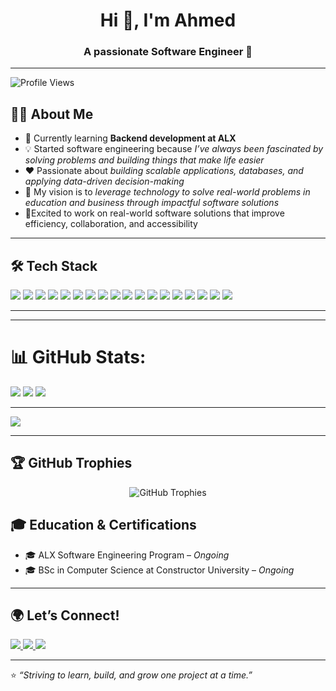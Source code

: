 <!-- Profile Header -->
<h1 align="center">Hi 👋, I'm Ahmed</h1>
<h3 align="center">A passionate Software Engineer  🚀</h3>

---
![Profile Views](https://komarev.com/ghpvc/?username=aabasimel&style=flat-square)



## 👨‍💻 About Me  
- 🌱 Currently learning **Backend development at ALX**  
- 💡 Started software engineering because *I’ve always been fascinated by solving problems and building things that make life easier*  
- ❤️ Passionate about *building scalable applications, databases, and applying data-driven decision-making*  
- 🎯 My vision is to *leverage technology to solve real-world problems in education and business through impactful software solutions*  
- 👀Excited to work on real-world software solutions that improve efficiency, collaboration, and accessibility

---

## 🛠️ Tech Stack  
<p align="left">
  <img src="https://img.shields.io/badge/Python-3776AB?style=for-the-badge&logo=python&logoColor=white" />
  <img src="https://img.shields.io/badge/JavaScript-F7DF1E?style=for-the-badge&logo=javascript&logoColor=black" />
  <img src="https://img.shields.io/badge/React-20232A?style=for-the-badge&logo=react&logoColor=61DAFB" />
  <img src="https://img.shields.io/badge/MySQL-4479A1?style=for-the-badge&logo=mysql&logoColor=white" />
  <img src="https://img.shields.io/badge/PostgreSQL-4169E1?style=for-the-badge&logo=postgresql&logoColor=white" />
  <img src="https://img.shields.io/badge/Node.js-43853D?style=for-the-badge&logo=node.js&logoColor=white" />
  <img src="https://img.shields.io/badge/HTML5-E34F26?style=for-the-badge&logo=html5&logoColor=white" />
  <img src="https://img.shields.io/badge/CSS3-1572B6?style=for-the-badge&logo=css3&logoColor=white" />
  <img src="https://img.shields.io/badge/C-00599C?style=for-the-badge&logo=c&logoColor=white" />
  <img src="https://img.shields.io/badge/C++-00599C?style=for-the-badge&logo=c%2B%2B&logoColor=white" />
  <img src="https://img.shields.io/badge/FastAPI-009688?style=for-the-badge&logo=fastapi&logoColor=white" />
  <img src="https://img.shields.io/badge/GraphQL-E10098?style=for-the-badge&logo=graphql&logoColor=white" />
  <img src="https://img.shields.io/badge/Django-092E20?style=for-the-badge&logo=django&logoColor=white" />
  <img src="https://img.shields.io/badge/PHP-777BB4?style=for-the-badge&logo=php&logoColor=white" />
  <img src="https://img.shields.io/badge/Java_SpringBoot-6DB33F?style=for-the-badge&logo=spring&logoColor=white" />
  <img src="https://img.shields.io/badge/Git-F05032?style=for-the-badge&logo=git&logoColor=white" />
  <img src="https://img.shields.io/badge/GitHub-181717?style=for-the-badge&logo=github&logoColor=white" />
  <img src="https://img.shields.io/badge/Git_Bash-000000?style=for-the-badge&logo=gnu-bash&logoColor=white" />
</p>



---


---
# 📊 GitHub Stats:
![](https://github-readme-stats.vercel.app/api?username=aabasimel&theme=dark&hide_border=false&include_all_commits=false&count_private=false)
![](https://nirzak-streak-stats.vercel.app/?user=aabasimel&theme=dark&hide_border=false)
![](https://github-readme-stats.vercel.app/api/top-langs/?username=aabasimel&theme=dark&hide_border=false&include_all_commits=false&count_private=false&layout=compact)

---
[![](https://visitcount.itsvg.in/api?id=aabasimel&icon=0&color=0)](https://visitcount.itsvg.in)


<!--<p align="center"> 
  <img src="https://github-readme-stats.vercel.app/api?username=aabasimel&show_icons=true&theme=radical" alt="GitHub Stats" />
  <img src="https://github-readme-streak-stats-eight.vercel.app/?user=aabasimel&theme=radical" alt="GitHub Streak" />
  <img src="https://github-readme-stats.vercel.app/api/top-langs/?username=aabasimel&show_icons=true&layout=compact&theme=radical" alt="Most Used Languages" /> 

</p>-->
---

## 🏆 GitHub Trophies
<p align="center">
  <img src="https://github-profile-trophy.vercel.app/?username=aabasimel&theme=radical&row=1&column=7" alt="GitHub Trophies" />
</p>

## 🎓 Education & Certifications  
- 🎓 ALX Software Engineering Program – *Ongoing*  
- 🎓 BSc in Computer Science at Constructor University – *Ongoing*  

---

## 🌍 Let’s Connect!  
<p align="left">
  <a href="https://www.linkedin.com/in/ahmed-abasimel-1948b3328/" target="blank">
    <img src="https://img.shields.io/badge/LinkedIn-0A66C2?style=for-the-badge&logo=linkedin&logoColor=white" />
  </a>
  <a href="mailto:abasimelahmed@gmail.com" target="blank">
    <img src="https://img.shields.io/badge/Gmail-D14836?style=for-the-badge&logo=gmail&logoColor=white" />
  </a>
  <a href="https://aabasimel.github.io/portfolio" target="blank">
    <img src="https://img.shields.io/badge/Portfolio-000000?style=for-the-badge&logo=About.me&logoColor=white" />
  </a>
</p>



<!-- Proudly created with GPRM ( https://gprm.itsvg.in ) -->



---

⭐️ *“Striving to learn, build, and grow one project at a time.”*
